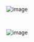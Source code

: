 ![image](https://github.com/HargunaniHarsha/Customer-Relationship-Management/assets/90439153/d410c684-09b4-425a-8ffc-83685f4d23d6)

<br>

![image](https://github.com/HargunaniHarsha/Customer-Relationship-Management/assets/90439153/1210f145-38f5-4252-9753-356cc0f5c54b)

<br>
